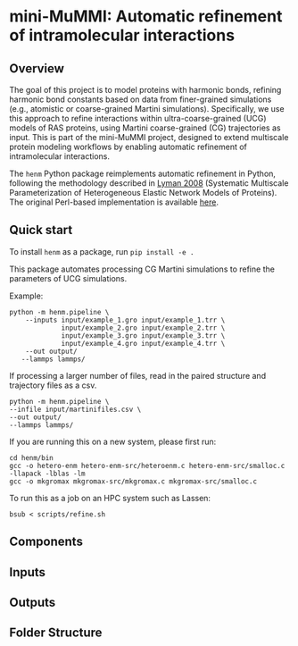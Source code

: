 # mini-MuMMI: Automatic refinement of intramolecular interactions

## Overview

The goal of this project is to model proteins with harmonic bonds, refining harmonic bond constants based on data from finer-grained simulations (e.g., atomistic or coarse-grained Martini simulations). Specifically, we use this approach to refine interactions within ultra-coarse-grained (UCG) models of RAS proteins, using Martini coarse-grained (CG) trajectories as input. This is part of the mini-MuMMI project, designed to extend multiscale protein modeling workflows by enabling automatic refinement of intramolecular interactions.

The `henm` Python package reimplements automatic refinement in Python, following the methodology described in [Lyman 2008](https://pmc.ncbi.nlm.nih.gov/articles/PMC2567941/) (Systematic Multiscale Parameterization of Heterogeneous Elastic Network Models of Proteins). The original Perl-based implementation is available [here](https://github.com/uchicago-voth/MSCG-models/tree/master/HIV_CASP1/extra_codes/henm).

## Quick start

To install `henm` as a package, run `pip install -e .`

This package automates processing CG Martini simulations to refine the parameters of UCG simulations.

Example:
```
python -m henm.pipeline \
    --inputs input/example_1.gro input/example_1.trr \
             input/example_2.gro input/example_2.trr \
             input/example_3.gro input/example_3.trr \
             input/example_4.gro input/example_4.trr \
    --out output/
   --lammps lammps/
```

If processing a larger number of files, read in the paired structure and trajectory files as a csv.

```
python -m henm.pipeline \
--infile input/martinifiles.csv \
--out output/
--lammps lammps/
```

If you are running this on a new system, please first run:
```
cd henm/bin
gcc -o hetero-enm hetero-enm-src/heteroenm.c hetero-enm-src/smalloc.c -llapack -lblas -lm
gcc -o mkgromax mkgromax-src/mkgromax.c mkgromax-src/smalloc.c
```

To run this as a job on an HPC system such as Lassen:

```
bsub < scripts/refine.sh
```

## Components

## Inputs

## Outputs

## Folder Structure
